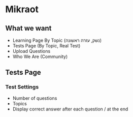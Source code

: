 # Mikraot

## What we want

- Learning Page By Topic (נשק, עזרה ראשונה)
- Tests Page (By Topic, Real Test)
- Upload Questions
- Who We Are (Community)

## Tests Page

### Test Settings

- Number of questions
- Topics
- Display correct answer after each question / at the end
